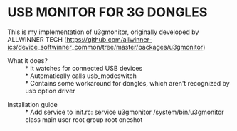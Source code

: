 USB MONITOR FOR 3G DONGLES
==========================

This is my implementation of u3gmonitor, originally developed by ALLWINNER TECH (https://github.com/allwinner-ics/device_softwinner_common/tree/master/packages/u3gmonitor)

<dl>
  <dt>What it does?</dt>
  <dd>
 * It watches for connected USB devices
   </dd>
      <dd>
 * Automatically calls usb_modeswitch
    </dd>
   <dd>
 * Contains some workaround for dongles, which aren't recognized by usb option driver
  </dd>
</dl>
<dl>
  <dt>Installation guide</dt>
  <dd>
 * Add service to init.rc:
		service u3gmonitor /system/bin/u3gmonitor
		class main
		user root
		group root
		oneshot
  </dd>
   
</dl>